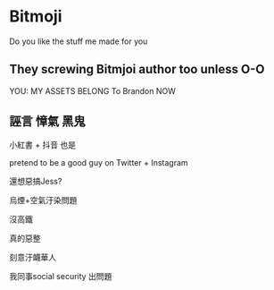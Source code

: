 # Bitmoji
Do you like the stuff me made for you


## They screwing Bitmjoi author too unless O-O


YOU: MY ASSETS BELONG To Brandon NOW


## 誣言 慞氣 黑鬼 

小紅書 + 抖音 也是 

pretend to be a good guy on Twitter +  Instagram

還想惡搞Jess?

烏煙+空氣汙染問題

沒高鐵

真的惡整

刻意汙衊華人

我同事social security 出問題
